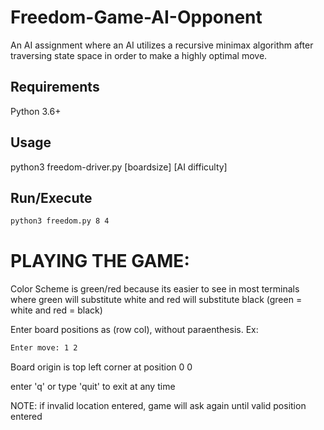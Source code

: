 # Freedom-Game-AI-Opponent
An AI assignment where an AI utilizes a recursive minimax algorithm after traversing state space in order to make a highly optimal move.

## Requirements
Python 3.6+

## Usage
python3 freedom-driver.py [boardsize] [AI difficulty]

## Run/Execute
```bash
python3 freedom.py 8 4
```

# PLAYING THE GAME:

Color Scheme is green/red because its easier to see in most terminals where green will substitute white and red will substitute black (green = white and red = black)

Enter board positions as (row col), without paraenthesis. Ex:

```bash
Enter move: 1 2
```

Board origin is top left corner at position 0 0

enter 'q' or type 'quit' to exit at any time

NOTE: if invalid location entered, game will ask again until valid position entered
